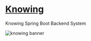 # [Knowing](https://knowing.allie.kr)

Knowing Spring Boot Backend System

![knowing banner](https://test-knowing.s3.ap-northeast-2.amazonaws.com/image/Group+290.png)
